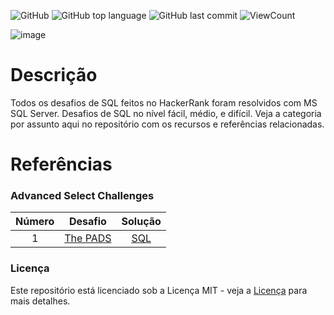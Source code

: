 ![GitHub](https://img.shields.io/github/license/filipespadetto/hackerrank-sql?style=flat)
![GitHub top language](https://img.shields.io/github/languages/top/filipespadetto/hackerrank-sql?style=flat)
![GitHub last commit](https://img.shields.io/github/last-commit/filipespadetto/hackerrank-sql?style=flat)
![ViewCount](https://views.whatilearened.today/views/github/filipespadetto/hackerrank-sql.svg?cache=remove)


![image](https://user-images.githubusercontent.com/34384207/168924844-b4d3beee-a8a5-43ec-b0c6-ae7d068c3fad.png)

# Descrição
Todos os desafios de SQL feitos no HackerRank foram resolvidos com MS SQL Server. Desafios de SQL no nível fácil, médio, e difícil. Veja a categoria por assunto aqui no repositório com os recursos e referências relacionadas.

# Referências

### Advanced Select Challenges  
Número | Desafio | Solução 
:-----:|:-------:|:-------:
1      | [The PADS](https://www.hackerrank.com/challenges/the-pads/problem) | [SQL](https://github.com/filipespadetto/hackerrank-sql/blob/main/Advanced%20Select/The%20PADs.sql)

### Licença
Este repositório está licenciado sob a Licença MIT - veja a [Licença](LICENSE.md) para mais detalhes.

